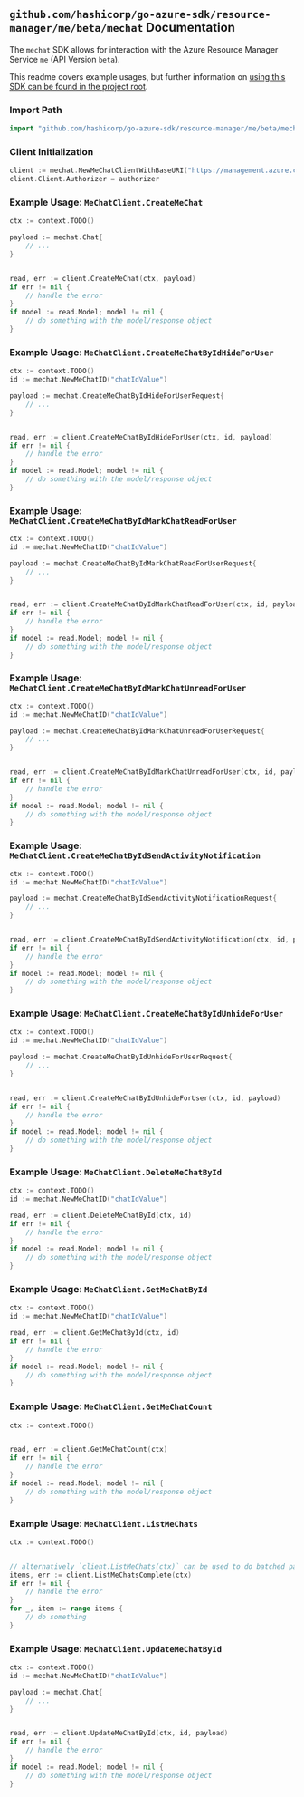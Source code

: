 
## `github.com/hashicorp/go-azure-sdk/resource-manager/me/beta/mechat` Documentation

The `mechat` SDK allows for interaction with the Azure Resource Manager Service `me` (API Version `beta`).

This readme covers example usages, but further information on [using this SDK can be found in the project root](https://github.com/hashicorp/go-azure-sdk/tree/main/docs).

### Import Path

```go
import "github.com/hashicorp/go-azure-sdk/resource-manager/me/beta/mechat"
```


### Client Initialization

```go
client := mechat.NewMeChatClientWithBaseURI("https://management.azure.com")
client.Client.Authorizer = authorizer
```


### Example Usage: `MeChatClient.CreateMeChat`

```go
ctx := context.TODO()

payload := mechat.Chat{
	// ...
}


read, err := client.CreateMeChat(ctx, payload)
if err != nil {
	// handle the error
}
if model := read.Model; model != nil {
	// do something with the model/response object
}
```


### Example Usage: `MeChatClient.CreateMeChatByIdHideForUser`

```go
ctx := context.TODO()
id := mechat.NewMeChatID("chatIdValue")

payload := mechat.CreateMeChatByIdHideForUserRequest{
	// ...
}


read, err := client.CreateMeChatByIdHideForUser(ctx, id, payload)
if err != nil {
	// handle the error
}
if model := read.Model; model != nil {
	// do something with the model/response object
}
```


### Example Usage: `MeChatClient.CreateMeChatByIdMarkChatReadForUser`

```go
ctx := context.TODO()
id := mechat.NewMeChatID("chatIdValue")

payload := mechat.CreateMeChatByIdMarkChatReadForUserRequest{
	// ...
}


read, err := client.CreateMeChatByIdMarkChatReadForUser(ctx, id, payload)
if err != nil {
	// handle the error
}
if model := read.Model; model != nil {
	// do something with the model/response object
}
```


### Example Usage: `MeChatClient.CreateMeChatByIdMarkChatUnreadForUser`

```go
ctx := context.TODO()
id := mechat.NewMeChatID("chatIdValue")

payload := mechat.CreateMeChatByIdMarkChatUnreadForUserRequest{
	// ...
}


read, err := client.CreateMeChatByIdMarkChatUnreadForUser(ctx, id, payload)
if err != nil {
	// handle the error
}
if model := read.Model; model != nil {
	// do something with the model/response object
}
```


### Example Usage: `MeChatClient.CreateMeChatByIdSendActivityNotification`

```go
ctx := context.TODO()
id := mechat.NewMeChatID("chatIdValue")

payload := mechat.CreateMeChatByIdSendActivityNotificationRequest{
	// ...
}


read, err := client.CreateMeChatByIdSendActivityNotification(ctx, id, payload)
if err != nil {
	// handle the error
}
if model := read.Model; model != nil {
	// do something with the model/response object
}
```


### Example Usage: `MeChatClient.CreateMeChatByIdUnhideForUser`

```go
ctx := context.TODO()
id := mechat.NewMeChatID("chatIdValue")

payload := mechat.CreateMeChatByIdUnhideForUserRequest{
	// ...
}


read, err := client.CreateMeChatByIdUnhideForUser(ctx, id, payload)
if err != nil {
	// handle the error
}
if model := read.Model; model != nil {
	// do something with the model/response object
}
```


### Example Usage: `MeChatClient.DeleteMeChatById`

```go
ctx := context.TODO()
id := mechat.NewMeChatID("chatIdValue")

read, err := client.DeleteMeChatById(ctx, id)
if err != nil {
	// handle the error
}
if model := read.Model; model != nil {
	// do something with the model/response object
}
```


### Example Usage: `MeChatClient.GetMeChatById`

```go
ctx := context.TODO()
id := mechat.NewMeChatID("chatIdValue")

read, err := client.GetMeChatById(ctx, id)
if err != nil {
	// handle the error
}
if model := read.Model; model != nil {
	// do something with the model/response object
}
```


### Example Usage: `MeChatClient.GetMeChatCount`

```go
ctx := context.TODO()


read, err := client.GetMeChatCount(ctx)
if err != nil {
	// handle the error
}
if model := read.Model; model != nil {
	// do something with the model/response object
}
```


### Example Usage: `MeChatClient.ListMeChats`

```go
ctx := context.TODO()


// alternatively `client.ListMeChats(ctx)` can be used to do batched pagination
items, err := client.ListMeChatsComplete(ctx)
if err != nil {
	// handle the error
}
for _, item := range items {
	// do something
}
```


### Example Usage: `MeChatClient.UpdateMeChatById`

```go
ctx := context.TODO()
id := mechat.NewMeChatID("chatIdValue")

payload := mechat.Chat{
	// ...
}


read, err := client.UpdateMeChatById(ctx, id, payload)
if err != nil {
	// handle the error
}
if model := read.Model; model != nil {
	// do something with the model/response object
}
```
